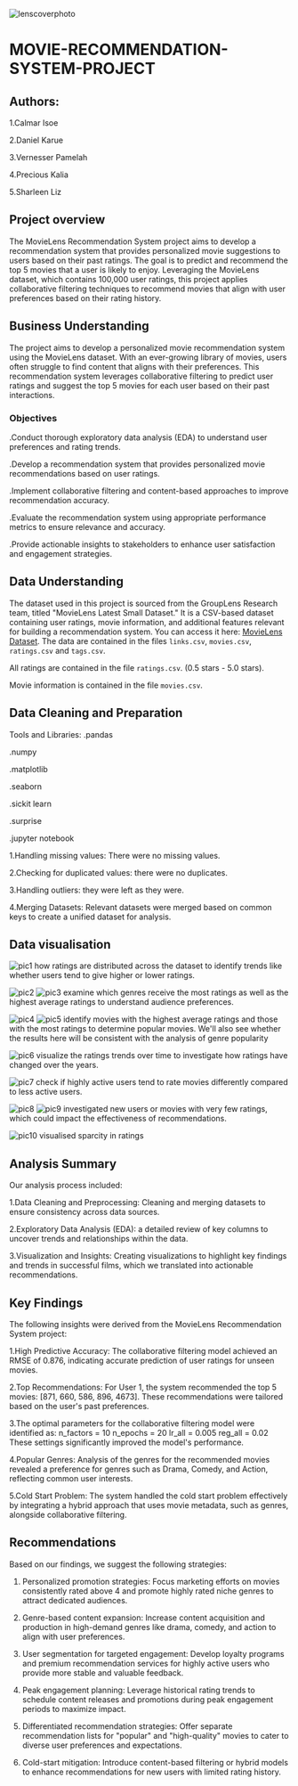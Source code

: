 ![lenscoverphoto](https://github.com/user-attachments/assets/6c53423e-8f2a-464a-9143-041203b4f9f7)
# MOVIE-RECOMMENDATION-SYSTEM-PROJECT
## Authors:
1.Calmar Isoe

2.Daniel Karue

3.Vernesser Pamelah

4.Precious Kalia

5.Sharleen Liz

## Project overview
The MovieLens Recommendation System project aims to develop a recommendation system that provides personalized movie suggestions to users based on their past ratings. The goal is to predict and recommend the top 5 movies that a user is likely to enjoy. Leveraging the MovieLens dataset, which contains 100,000 user ratings, this project applies collaborative filtering techniques to recommend movies that align with user preferences based on their rating history.

## Business Understanding
The project aims to develop a personalized movie recommendation system using the MovieLens dataset. With an ever-growing library of movies, users often struggle to find content that aligns with their preferences. This recommendation system leverages collaborative filtering to predict user ratings and suggest the top 5 movies for each user based on their past interactions.

  ### Objectives

   .Conduct thorough exploratory data analysis (EDA) to understand user preferences and rating trends.

   .Develop a recommendation system that provides personalized movie recommendations based on user ratings.

   .Implement collaborative filtering and content-based approaches to improve recommendation accuracy.

   .Evaluate the recommendation system using appropriate performance metrics to ensure relevance and accuracy.

   .Provide actionable insights to stakeholders to enhance user satisfaction and engagement strategies.
   
## Data Understanding
The dataset used in this project is sourced from the GroupLens Research team, titled "MovieLens Latest Small Dataset." It is a CSV-based dataset containing user ratings, movie information, and additional features relevant for building a recommendation system. You can access it here: [MovieLens Dataset](https://grouplens.org/datasets/movielens/latest/).
The data are contained in the files `links.csv`, `movies.csv`, `ratings.csv` and `tags.csv`.

All ratings are contained in the file `ratings.csv`. (0.5 stars - 5.0 stars).

Movie information is contained in the file `movies.csv`. 

## Data Cleaning and Preparation
Tools and Libraries:
   .pandas
   
   .numpy
   
   .matplotlib
   
   .seaborn
   
   .sickit learn
   
   .surprise
   
   .jupyter notebook
   

   1.Handling missing values: There were no missing values.
   
   2.Checking for duplicated values: there were no duplicates.
   
   3.Handling outliers: they were left as they were.
   
   4.Merging Datasets: Relevant datasets were merged based on common keys to create a unified dataset for analysis.

   ## Data visualisation

   ![pic1](https://github.com/user-attachments/assets/31ecfa55-02f9-4969-8eaa-8a4e11cb8c41) 
   how ratings are distributed across the dataset to identify trends like whether users tend to give higher or lower ratings.
   

   ![pic2](https://github.com/user-attachments/assets/608e7128-32d1-429b-aad2-48403e03ed12)
   ![pic3](https://github.com/user-attachments/assets/b8a685e8-86ee-49e8-ae24-81d1102af53e)
   examine which genres receive the most ratings as well as the highest average ratings to understand audience preferences.


   ![pic4](https://github.com/user-attachments/assets/11985307-a33e-409f-b67e-7e17d6f31f49)
   ![pic5](https://github.com/user-attachments/assets/f1b66f5e-14e8-41b1-a17b-e9fd0590856b)
   identify movies with the highest average ratings and those with the most ratings to determine popular movies. We'll also see whether the results here will be consistent with the 
   analysis of genre popularity


   ![pic6](https://github.com/user-attachments/assets/a3b41fc0-d795-499b-9db1-0c38a838ba8d)
   visualize the ratings trends over time to investigate how ratings have changed over the years.


   ![pic7](https://github.com/user-attachments/assets/90fbdb05-52d0-476b-8555-9e73a5a36997)
   check if highly active users tend to rate movies differently compared to less active users.


   ![pic8](https://github.com/user-attachments/assets/7db7fa85-d7f8-4348-80b4-bb45a7f17b0e)
   ![pic9](https://github.com/user-attachments/assets/e4750bad-0063-4614-a45a-c59ad56e7e16)
   investigated new users or movies with very few ratings, which could impact the effectiveness of recommendations.


   ![pic10](https://github.com/user-attachments/assets/0269f703-0232-4a0f-afaf-1234908cb335)
   visualised sparcity in ratings

   ## Analysis Summary
   Our analysis process included:

   1.Data Cleaning and Preprocessing: Cleaning and merging datasets to ensure consistency across data sources.

   2.Exploratory Data Analysis (EDA): a detailed review of key columns to uncover trends and relationships within the data.

   3.Visualization and Insights: Creating visualizations to highlight key findings and trends in successful films, which we translated into actionable recommendations.

   ## Key Findings
   The following insights were derived from the MovieLens Recommendation System project:

   1.High Predictive Accuracy: The collaborative filtering model achieved an RMSE of 0.876, indicating accurate prediction of user ratings for unseen movies.

   2.Top Recommendations: For User 1, the system recommended the top 5 movies: [871, 660, 586, 896, 4673]. These recommendations were tailored based on the user's past preferences.

   3.The optimal parameters for the collaborative filtering model were identified as:
      n_factors = 10
      n_epochs = 20
      lr_all = 0.005
      reg_all = 0.02
      These settings significantly improved the model's performance.
      
   4.Popular Genres: Analysis of the genres for the recommended movies revealed a preference for genres such as Drama, Comedy, and Action, reflecting common user interests.
   
   5.Cold Start Problem: The system handled the cold start problem effectively by integrating a hybrid approach that uses movie metadata, such as genres, alongside collaborative 
    filtering.

## Recommendations 
Based on our findings, we suggest the following strategies:

1. Personalized promotion strategies:
Focus marketing efforts on movies consistently rated above 4 and promote highly rated niche genres to attract dedicated audiences.

2. Genre-based content expansion:
Increase content acquisition and production in high-demand genres like drama, comedy, and action to align with user preferences.

3. User segmentation for targeted engagement:
Develop loyalty programs and premium recommendation services for highly active users who provide more stable and valuable feedback.

4. Peak engagement planning:
Leverage historical rating trends to schedule content releases and promotions during peak engagement periods to maximize impact.

5. Differentiated recommendation strategies:
Offer separate recommendation lists for "popular" and "high-quality" movies to cater to diverse user preferences and expectations.

6. Cold-start mitigation:
Introduce content-based filtering or hybrid models to enhance recommendations for new users with limited rating history.

       









   



   

   
   

